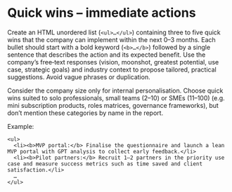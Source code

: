 # Quick wins – immediate actions

Create an HTML unordered list (`<ul>…</ul>`) containing three to five quick wins that the company can implement within the next 0–3 months. Each bullet should start with a bold keyword (`<b>…</b>`) followed by a single sentence that describes the action and its expected benefit. Use the company’s free‑text responses (vision, moonshot, greatest potential, use case, strategic goals) and industry context to propose tailored, practical suggestions. Avoid vague phrases or duplication.


Consider the company size only for internal personalisation. Choose quick wins suited to solo professionals, small teams (2–10) or SMEs (11–100) (e.g. mini subscription products, roles matrices, governance frameworks), but don’t mention these categories by name in the report.

Example:

```
<ul>
  <li><b>MVP portal:</b> Finalise the questionnaire and launch a lean MVP portal with GPT analysis to collect early feedback.</li>
  <li><b>Pilot partners:</b> Recruit 1–2 partners in the priority use case and measure success metrics such as time saved and client satisfaction.</li>
  …
</ul>
```